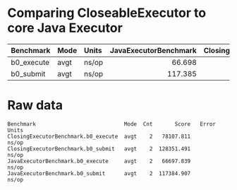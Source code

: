 # Comparing CloseableExecutor to core Java Executor

<!--- benchmark:table:executor:key=class&multiply=0.001&order=JavaExecutorBenchmark&order=ClosingExecutorBenchmark&compare=JavaExecutorBenchmark: --->

|Benchmark |Mode|Units|JavaExecutorBenchmark|ClosingExecutorBenchmark|JavaExecutorBenchmark%|ClosingExecutorBenchmark%|
|:---------|:---|:----|--------------------:|-----------------------:|---------------------:|------------------------:|
|b0_execute|avgt|ns/op|               66.698|                  78.108|                    +0|                      +17|
|b0_submit |avgt|ns/op|              117.385|                 128.351|                    +0|                       +9|


# Raw data

<!--- benchmark:data:executor:all:: --->

```
Benchmark                            Mode  Cnt       Score   Error  Units
ClosingExecutorBenchmark.b0_execute  avgt    2   78107.811          ns/op
ClosingExecutorBenchmark.b0_submit   avgt    2  128351.491          ns/op
JavaExecutorBenchmark.b0_execute     avgt    2   66697.839          ns/op
JavaExecutorBenchmark.b0_submit      avgt    2  117384.907          ns/op
```
